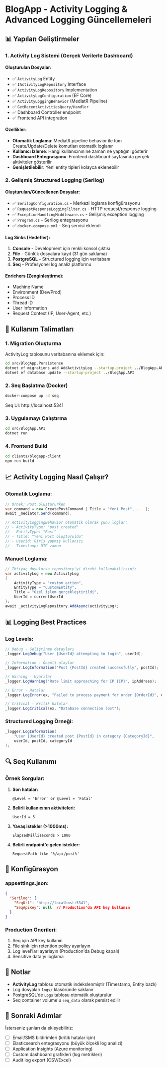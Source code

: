 # BlogApp - Activity Logging & Advanced Logging Güncellemeleri

## 📊 Yapılan Geliştirmeler

### 1. **Activity Log Sistemi (Gerçek Verilerle Dashboard)**

#### Oluşturulan Dosyalar:
- ✅ `ActivityLog` Entity
- ✅ `IActivityLogRepository` Interface
- ✅ `ActivityLogRepository` Implementation
- ✅ `ActivityLogConfiguration` (EF Core)
- ✅ `ActivityLoggingBehavior` (MediatR Pipeline)
- ✅ `GetRecentActivitiesQuery/Handler`
- ✅ Dashboard Controller endpoint
- ✅ Frontend API integration

#### Özellikler:
- **Otomatik Loglama**: MediatR pipeline behavior ile tüm Create/Update/Delete komutları otomatik loglanır
- **Kullanıcı İzleme**: Hangi kullanıcının ne zaman ne yaptığını gösterir
- **Dashboard Entegrasyonu**: Frontend dashboard sayfasında gerçek aktiviteler gösterilir
- **Genişletilebilir**: Yeni entity tipleri kolayca eklenebilir

### 2. **Gelişmiş Structured Logging (Serilog)**

#### Oluşturulan/Güncellenen Dosyalar:
- ✅ `SerilogConfiguration.cs` - Merkezi loglama konfigürasyonu
- ✅ `RequestResponseLoggingFilter.cs` - HTTP request/response logging
- ✅ `ExceptionHandlingMiddleware.cs` - Gelişmiş exception logging
- ✅ `Program.cs` - Serilog entegrasyonu
- ✅ `docker-compose.yml` - Seq servisi eklendi

#### Log Sinks (Hedefler):
1. **Console** - Development için renkli konsol çıktısı
2. **File** - Günlük dosyalara kayıt (31 gün saklama)
3. **PostgreSQL** - Structured logging için veritabanı
4. **Seq** - Profesyonel log analiz platformu

#### Enrichers (Zenginleştirme):
- Machine Name
- Environment (Dev/Prod)
- Process ID
- Thread ID
- User Information
- Request Context (IP, User-Agent, etc.)

## 🚀 Kullanım Talimatları

### 1. Migration Oluşturma

ActivityLog tablosunu veritabanına eklemek için:

```bash
cd src/BlogApp.Persistence
dotnet ef migrations add AddActivityLog --startup-project ../BlogApp.API
dotnet ef database update --startup-project ../BlogApp.API
```

### 2. Seq Başlatma (Docker)

```bash
docker-compose up -d seq
```

Seq UI: http://localhost:5341

### 3. Uygulamayı Çalıştırma

```bash
cd src/BlogApp.API
dotnet run
```

### 4. Frontend Build

```bash
cd clients/blogapp-client
npm run build
```

## 📈 Activity Logging Nasıl Çalışır?

### Otomatik Loglama:
```csharp
// Örnek: Post oluştururken
var command = new CreatePostCommand { Title = "Yeni Post", ... };
await _mediator.Send(command);

// ActivityLoggingBehavior otomatik olarak şunu loglar:
// - ActivityType: "post_created"
// - EntityType: "Post"
// - Title: "Yeni Post oluşturuldu"
// - UserId: Giriş yapmış kullanıcı
// - Timestamp: UTC zaman
```

### Manuel Loglama:
```csharp
// İhtiyaç duyulursa repository'yi direkt kullanabilirsiniz
var activityLog = new ActivityLog
{
    ActivityType = "custom_action",
    EntityType = "CustomEntity",
    Title = "Özel işlem gerçekleştirildi",
    UserId = currentUserId
};
await _activityLogRepository.AddAsync(activityLog);
```

## 📊 Logging Best Practices

### Log Levels:
```csharp
// Debug - Geliştirme detayları
_logger.LogDebug("User {UserId} attempting to login", userId);

// Information - Önemli olaylar
_logger.LogInformation("Post {PostId} created successfully", postId);

// Warning - Uyarılar
_logger.LogWarning("Rate limit approaching for IP {IP}", ipAddress);

// Error - Hatalar
_logger.LogError(ex, "Failed to process payment for order {OrderId}", orderId);

// Critical - Kritik hatalar
_logger.LogCritical(ex, "Database connection lost");
```

### Structured Logging Örneği:
```csharp
_logger.LogInformation(
    "User {UserId} created post {PostId} in category {CategoryId}",
    userId, postId, categoryId
);
```

## 🔍 Seq Kullanımı

### Örnek Sorgular:

1. **Son hatalar:**
   ```
   @Level = 'Error' or @Level = 'Fatal'
   ```

2. **Belirli kullanıcının aktiviteleri:**
   ```
   UserId = 5
   ```

3. **Yavaş istekler (>1000ms):**
   ```
   ElapsedMilliseconds > 1000
   ```

4. **Belirli endpoint'e gelen istekler:**
   ```
   RequestPath like '%/api/post%'
   ```

## 🔧 Konfigürasyon

### appsettings.json:
```json
{
  "Serilog": {
    "SeqUrl": "http://localhost:5341",
    "SeqApiKey": null  // Production'da API key kullanın
  }
}
```

### Production Önerileri:
1. Seq için API key kullanın
2. File sink için retention policy ayarlayın
3. Log level'ları ayarlayın (Production'da Debug kapalı)
4. Sensitive data'yı loglama

## 📝 Notlar

- **ActivityLog** tablosu otomatik indekslenmiştir (Timestamp, Entity bazlı)
- Log dosyaları `logs/` klasöründe saklanır
- PostgreSQL'de `Logs` tablosu otomatik oluşturulur
- Seq container volume'u `seq_data` olarak persist edilir

## 🎯 Sonraki Adımlar

İsterseniz şunları da ekleyebiliriz:
- [ ] Email/SMS bildirimleri (kritik hatalar için)
- [ ] Elasticsearch entegrasyonu (büyük ölçekli log analizi)
- [ ] Application Insights (Azure monitoring)
- [ ] Custom dashboard grafikleri (log metrikleri)
- [ ] Audit log export (CSV/Excel)
